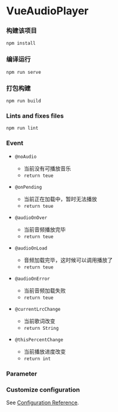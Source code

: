 # VueAudioPlayer

### 构建该项目
```
npm install
```

### 编译运行
```
npm run serve
```

### 打包构建
```
npm run build
```

### Lints and fixes files
```
npm run lint
```

### Event
* ```@noAudio```
    + 当前没有可播放音乐
    + ```return teue```
    
* ```@onPending```
    + 当前正在加载中，暂时无法播放
    + ```return teue```
    
* ```@audioOnOver```
    + 当前音频播放完毕
    + ```return teue```
    
* ```@audioOnLoad```
    + 音频加载完毕，这时候可以调用播放了
    + ```return teue```

* ```@audioOnError```
    + 当前音频加载失败
    + ```return teue```
    
* ```@currentLrcChange```
    + 当前歌词改变
    + ```return String```
    
* ```@thisPercentChange```
    + 当前播放进度改变
    + ```return int```
    
### Parameter

### Customize configuration
See [Configuration Reference](https://cli.vuejs.org/config/).
